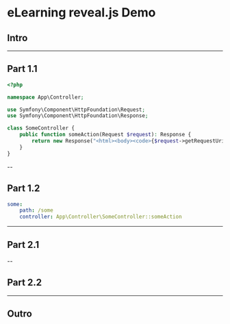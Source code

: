 # eLearning reveal.js Demo

## Intro

---

## Part 1.1

```php
<?php

namespace App\Controller;

use Symfony\Component\HttpFoundation\Request;
use Symfony\Component\HttpFoundation\Response;

class SomeController {
    public function someAction(Request $request): Response {
        return new Response("<html><body><code>{$request->getRequestUri()}</code></body></html>");
    }
}
```

--

## Part 1.2

```yaml
some:
    path: /some
    controller: App\Controller\SomeController::someAction
```

---

## Part 2.1

--

## Part 2.2

---

## Outro
